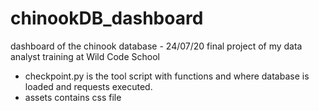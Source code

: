 # chinookDB_dashboard
dashboard of the chinook database - 24/07/20
final project of my data analyst training at Wild Code School

* checkpoint.py is the tool script with functions and where database is loaded and requests executed.
* assets contains css file


